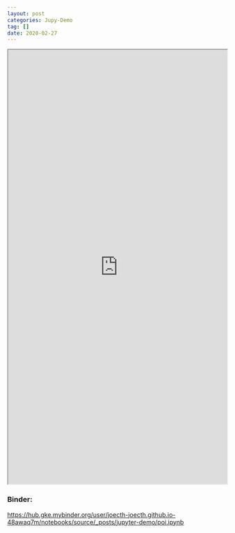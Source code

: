 ```yaml
---
layout: post
categories: Jupy-Demo
tag: []
date: 2020-02-27
---
```






<iframe src="https://nbviewer.jupyter.org/github/Joecth/Joecth.github.io/blob/hexo-melody/source/_posts/jupyter-demo/poi.ipynb" width="100%" height="1000"></iframe>


### Binder:

https://hub.gke.mybinder.org/user/joecth-joecth.github.io-48awaq7m/notebooks/source/_posts/jupyter-demo/poi.ipynb




